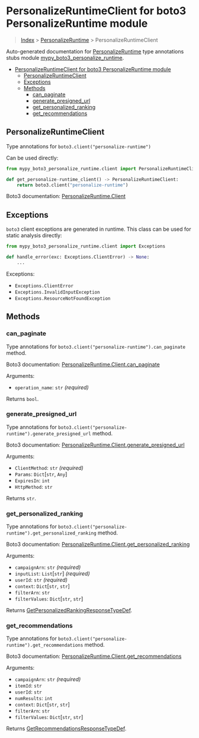 # PersonalizeRuntimeClient for boto3 PersonalizeRuntime module

> [Index](..) > [PersonalizeRuntime](.) > PersonalizeRuntimeClient

Auto-generated documentation for
[PersonalizeRuntime](https://boto3.amazonaws.com/v1/documentation/api/1.17.74/reference/services/personalize-runtime.html#PersonalizeRuntime)
type annotations stubs module
[mypy_boto3_personalize_runtime](https://pypi.org/project/mypy-boto3-personalize-runtime/).

- [PersonalizeRuntimeClient for boto3 PersonalizeRuntime module](#personalizeruntimeclient-for-boto3-personalizeruntime-module)
  - [PersonalizeRuntimeClient](#personalizeruntimeclient)
  - [Exceptions](#exceptions)
  - [Methods](#methods)
    - [can_paginate](#can_paginate)
    - [generate_presigned_url](#generate_presigned_url)
    - [get_personalized_ranking](#get_personalized_ranking)
    - [get_recommendations](#get_recommendations)

## PersonalizeRuntimeClient

Type annotations for `boto3.client("personalize-runtime")`

Can be used directly:

```python
from mypy_boto3_personalize_runtime.client import PersonalizeRuntimeClient

def get_personalize-runtime_client() -> PersonalizeRuntimeClient:
    return boto3.client("personalize-runtime")
```

Boto3 documentation:
[PersonalizeRuntime.Client](https://boto3.amazonaws.com/v1/documentation/api/1.17.74/reference/services/personalize-runtime.html#PersonalizeRuntime.Client)

## Exceptions

`boto3` client exceptions are generated in runtime. This class can be used for
static analysis directly:

```python
from mypy_boto3_personalize_runtime.client import Exceptions

def handle_error(exc: Exceptions.ClientError) -> None:
    ...
```

Exceptions:

- `Exceptions.ClientError`
- `Exceptions.InvalidInputException`
- `Exceptions.ResourceNotFoundException`

## Methods

### can_paginate

Type annotations for `boto3.client("personalize-runtime").can_paginate` method.

Boto3 documentation:
[PersonalizeRuntime.Client.can_paginate](https://boto3.amazonaws.com/v1/documentation/api/1.17.74/reference/services/personalize-runtime.html#PersonalizeRuntime.Client.can_paginate)

Arguments:

- `operation_name`: `str` *(required)*

Returns `bool`.

### generate_presigned_url

Type annotations for
`boto3.client("personalize-runtime").generate_presigned_url` method.

Boto3 documentation:
[PersonalizeRuntime.Client.generate_presigned_url](https://boto3.amazonaws.com/v1/documentation/api/1.17.74/reference/services/personalize-runtime.html#PersonalizeRuntime.Client.generate_presigned_url)

Arguments:

- `ClientMethod`: `str` *(required)*
- `Params`: `Dict`\[`str`, `Any`\]
- `ExpiresIn`: `int`
- `HttpMethod`: `str`

Returns `str`.

### get_personalized_ranking

Type annotations for
`boto3.client("personalize-runtime").get_personalized_ranking` method.

Boto3 documentation:
[PersonalizeRuntime.Client.get_personalized_ranking](https://boto3.amazonaws.com/v1/documentation/api/1.17.74/reference/services/personalize-runtime.html#PersonalizeRuntime.Client.get_personalized_ranking)

Arguments:

- `campaignArn`: `str` *(required)*
- `inputList`: `List`\[`str`\] *(required)*
- `userId`: `str` *(required)*
- `context`: `Dict`\[`str`, `str`\]
- `filterArn`: `str`
- `filterValues`: `Dict`\[`str`, `str`\]

Returns
[GetPersonalizedRankingResponseTypeDef](./type_defs.md#getpersonalizedrankingresponsetypedef).

### get_recommendations

Type annotations for `boto3.client("personalize-runtime").get_recommendations`
method.

Boto3 documentation:
[PersonalizeRuntime.Client.get_recommendations](https://boto3.amazonaws.com/v1/documentation/api/1.17.74/reference/services/personalize-runtime.html#PersonalizeRuntime.Client.get_recommendations)

Arguments:

- `campaignArn`: `str` *(required)*
- `itemId`: `str`
- `userId`: `str`
- `numResults`: `int`
- `context`: `Dict`\[`str`, `str`\]
- `filterArn`: `str`
- `filterValues`: `Dict`\[`str`, `str`\]

Returns
[GetRecommendationsResponseTypeDef](./type_defs.md#getrecommendationsresponsetypedef).
